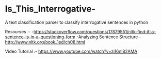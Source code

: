 # Is_This_Interrogative-
A text classification parser to classify interrogative sentences in python

Resourses :- 
-https://stackoverflow.com/questions/17879551/nltk-find-if-a-sentence-is-in-a-questioning-form
-Analyzing Sentence Structure - http://www.nltk.org/book_1ed/ch08.html

Video Tutorial :- https://www.youtube.com/watch?v=zi16nl82AMA
